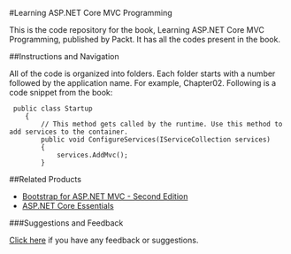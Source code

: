#Learning ASP.NET Core MVC Programming

This is the code repository for the book, Learning ASP.NET Core MVC Programming, published by Packt. It has all the codes present in the book.

##Instructions and Navigation

All of the code is organized into folders. Each folder starts with a number followed by the application name. For example, Chapter02. Following is a code snippet from the book:
```
 public class Startup
    {
        // This method gets called by the runtime. Use this method to add services to the container.
        public void ConfigureServices(IServiceCollection services)
        {
            services.AddMvc();
        }

```

##Related Products

* [Bootstrap for ASP.NET MVC - Second Edition](https://www.packtpub.com/web-development/bootstrap-aspnet-mvc-second-edition?utm_source=github&utm_campaign=9781785889479&utm_medium=repository)
* [ASP.NET Core Essentials](https://www.packtpub.com/web-development/aspnet-core-essentials?utm_source=github&utm_campaign=9781785889158&utm_medium=repository)

###Suggestions and Feedback

[Click here](https://docs.google.com/forms/d/e/1FAIpQLSe5qwunkGf6PUvzPirPDtuy1Du5Rlzew23UBp2S-P3wB-GcwQ/viewform) if you have any feedback or suggestions.
